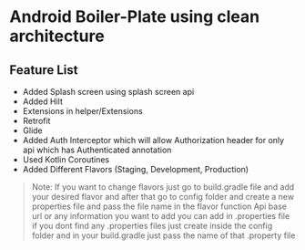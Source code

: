 # Android Boiler-Plate using clean architecture

## Feature List

- Added Splash screen using splash screen api
- Added Hilt
- Extensions in helper/Extensions
- Retrofit
- Glide
- Added Auth Interceptor which will allow Authorization 
  header for only api which has Authenticated annotation
- Used Kotlin Coroutines
- Added Different Flavors (Staging, Development, Production)

> Note: If you want to change flavors just go to build.gradle file 
> and add your desired flavor and after that go to config folder 
> and create a new properties file and pass the file name in the flavor function 
> Api base url or any information you want to add you can add in .properties file
> if you dont find any .properties files just create inside the config folder and 
> in your build.gradle just pass the name of that .property file

